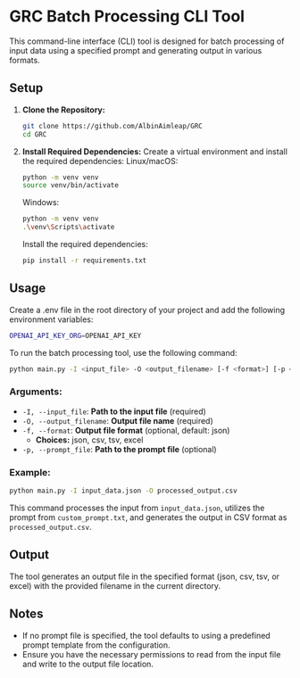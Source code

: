 # GRC Batch Processing CLI Tool

This command-line interface (CLI) tool is designed for batch processing of input data using a specified prompt and generating output in various formats.

## Setup

1. **Clone the Repository:**
   ```bash
   git clone https://github.com/AlbinAimleap/GRC
   cd GRC
   ```

2. **Install Required Dependencies:**
    Create a virtual environment and install the required dependencies:
    Linux/macOS:
    ```bash
    python -m venv venv
    source venv/bin/activate
    ```
    Windows:
    ```bash
    python -m venv venv
    .\venv\Scripts\activate
    ```
    Install the required dependencies:
    ```bash
    pip install -r requirements.txt
    ```

## Usage
Create a .env file in the root directory of your project and add the following environment variables:
```bash
OPENAI_API_KEY_ORG=OPENAI_API_KEY
```
To run the batch processing tool, use the following command:

```bash
python main.py -I <input_file> -O <output_filename> [-f <format>] [-p <prompt_file>]
```

### Arguments:

- `-I, --input_file`: **Path to the input file** (required)
- `-O, --output_filename`: **Output file name** (required)
- `-f, --format`: **Output file format** (optional, default: json)
  - **Choices:** json, csv, tsv, excel
- `-p, --prompt_file`: **Path to the prompt file** (optional)

### Example:
```bash
python main.py -I input_data.json -O processed_output.csv
```
This command processes the input from `input_data.json`, utilizes the prompt from `custom_prompt.txt`, and generates the output in CSV format as `processed_output.csv`.

## Output

The tool generates an output file in the specified format (json, csv, tsv, or excel) with the provided filename in the current directory.

## Notes

- If no prompt file is specified, the tool defaults to using a predefined prompt template from the configuration.
- Ensure you have the necessary permissions to read from the input file and write to the output file location.


